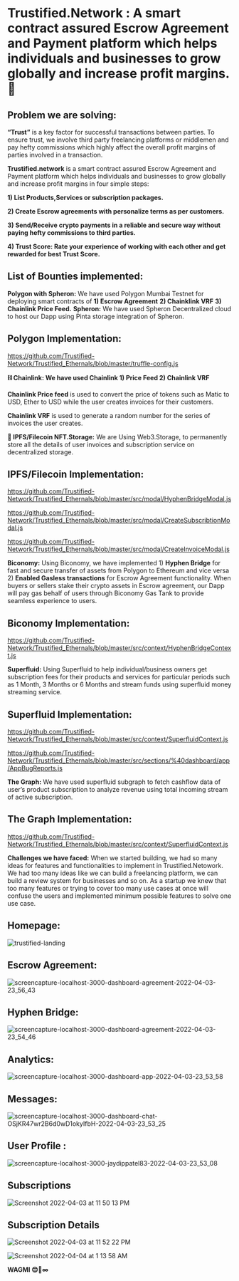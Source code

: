 # Trustified.Network :  A smart contract assured Escrow Agreement and Payment platform which helps individuals and businesses to grow globally and increase profit margins. 🤝


## Problem we are solving: 

**“Trust”** is a key factor for successful transactions between parties. To ensure trust, we involve third party freelancing platforms or middlemen and pay hefty commissions which highly affect the overall profit margins of parties involved in a transaction. 

**Trustified.network** is a smart contract assured Escrow Agreement and Payment platform which helps individuals and businesses to grow globally and increase profit margins in four simple steps:

**1) List Products,Services or subscription packages.**

**2) Create Escrow agreements with personalize terms as per customers.**

**3) Send/Receive crypto payments in a reliable and secure way without
    paying hefty commissions to third parties.**

**4) Trust Score: Rate your experience of working with each other and
    get rewarded for best Trust Score.** 


## List of Bounties implemented: 

**Polygon with Spheron:** We have used Polygon Mumbai Testnet for deploying smart contracts of 
**1) Escrow Agreement**
**2) Chainklink VRF**
**3) Chainlink Price Feed.** 
**Spheron:** We have used Spheron Decentralized cloud to host our Dapp using Pinta storage integration of Spheron. 

[Dapp url]:(https://trustified-dapp-nxnss6.argoapp.io/).

## Polygon Implementation: 
https://github.com/Trustified-Network/Trustified_Ethernals/blob/master/truffle-config.js

**⛓️ Chainlink: We have used Chainlink 1) Price Feed 2) Chainlink VRF** 

**Chainlink Price feed** is used to convert the price of tokens such as Matic to USD, Ether to USD while the user creates  invoices for their customers.

**Chainlink VRF** is used to generate a random number for the series of invoices the user creates. 

**💾 IPFS/Filecoin NFT.Storage:** We are Using Web3.Storage, to permanently store all the details of user invoices and subscription service on decentralized storage. 


## IPFS/Filecoin Implementation: 
https://github.com/Trustified-Network/Trustified_Ethernals/blob/master/src/modal/HyphenBridgeModal.js

https://github.com/Trustified-Network/Trustified_Ethernals/blob/master/src/modal/CreateSubscribtionModal.js

https://github.com/Trustified-Network/Trustified_Ethernals/blob/master/src/modal/CreateInvoiceModal.js

**Biconomy:** Using Biconomy, we have implemented 1) **Hyphen Bridge** for fast and secure transfer of assets from Polygon to Ethereum and vice versa  2)  **Enabled Gasless transactions** for Escrow Agreement functionality. When buyers or sellers stake their crypto assets in Escrow agreement, our Dapp will pay gas behalf of users through Biconomy Gas Tank to provide seamless experience to users. 


## Biconomy Implementation: 
https://github.com/Trustified-Network/Trustified_Ethernals/blob/master/src/context/HyphenBridgeContext.js


**Superfluid:** Using Superfluid to help individual/business owners get subscription fees for their products and services for particular periods such as 1 Month, 3 Months or 6 Months and  stream funds using superfluid money streaming service.

## Superfluid Implementation: 
https://github.com/Trustified-Network/Trustified_Ethernals/blob/master/src/context/SuperfluidContext.js

https://github.com/Trustified-Network/Trustified_Ethernals/blob/master/src/sections/%40dashboard/app/AppBugReports.js

**The Graph:**  We have used superfluid subgraph to fetch cashflow data of user’s product subscription to analyze revenue using total incoming stream of active subscription. 


## The Graph Implementation: 

https://github.com/Trustified-Network/Trustified_Ethernals/blob/master/src/context/SuperfluidContext.js


**Challenges we have faced:** When we started building, we had so many ideas for features and functionalities to implement in Trustified.Netowork. We had too many ideas like we can build a freelancing platform, we can build a review system for businesses and so on. As a startup we knew that too many features or trying to cover too many use cases at once will confuse the users and implemented minimum possible features to solve one use case. 

 
## Homepage: 

![trustified-landing](https://user-images.githubusercontent.com/45895007/161445304-fe733a7e-8bd1-40f1-9a8a-874927660aa2.png)

## Escrow Agreement:

![screencapture-localhost-3000-dashboard-agreement-2022-04-03-23_56_43](https://user-images.githubusercontent.com/45895007/161445413-1e5fa5a2-1699-4c52-bdc6-b971130681a4.png)

## Hyphen Bridge:

![screencapture-localhost-3000-dashboard-agreement-2022-04-03-23_54_46](https://user-images.githubusercontent.com/45895007/161445426-e4e8d6d1-1cc7-4c7e-a93b-afa6adc63dd1.png)

##  Analytics:

![screencapture-localhost-3000-dashboard-app-2022-04-03-23_53_58](https://user-images.githubusercontent.com/45895007/161445433-ff83efc9-ec1e-4753-801f-8d30f0951bfb.png)

## Messages:


![screencapture-localhost-3000-dashboard-chat-OSjKR47wr2B6d0wD1okyIfbH-2022-04-03-23_53_25](https://user-images.githubusercontent.com/45895007/161445451-f30eac4d-34ca-44d8-9c9c-bfede1f2f310.png)

## User Profile :

![screencapture-localhost-3000-jaydippatel83-2022-04-03-23_53_08](https://user-images.githubusercontent.com/45895007/161445459-d830b153-46ea-4aae-86ef-4387f0c57af1.png)

## Subscriptions

![Screenshot 2022-04-03 at 11 50 13 PM](https://user-images.githubusercontent.com/45895007/161445482-4768a50a-5787-49e4-8ba7-d0826f738d61.png)
 
## Subscription Details

![Screenshot 2022-04-03 at 11 52 22 PM](https://user-images.githubusercontent.com/45895007/161445510-2b667e35-3f60-4fad-85f8-bed5913ff577.png)


![Screenshot 2022-04-04 at 1 13 58 AM](https://user-images.githubusercontent.com/45895007/161445333-17ca5a8d-354e-4928-b8e6-11635d23731c.png)


**WAGMI 😊🚀∞**




